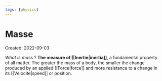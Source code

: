 ```yaml
---
tags: [physics] 
---
```

# Masse
Created: 2022-09-03

*What is mass*
?
**The measure of [[Inertie|inertia]]**, a fundamental property of all matter. The greater the mass of a body, the smaller the change produced by an applied [[Force|force]] and more resistance to a change in its [[Velocite|speed]] or position.
<!--SR:!2023-03-04,133,270-->